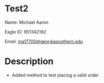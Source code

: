 # Test2
Name: Michael Aaron

Eagle ID: 901342192

Email: ma17700@georgiasouthern.edu

# Description
- Added method to test placing a valid order
